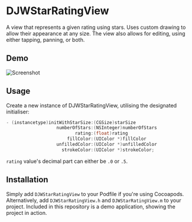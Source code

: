 # DJWStarRatingView

A view that represents a given rating using stars. Uses custom drawing to allow their appearance at any size. The view also allows for editing, using either tapping, panning, or both.

## Demo

![Screenshot](https://raw.githubusercontent.com/danwilliams64/DJWStarRatingView/master/Screenshots/DJWStarRatingView.gif)

## Usage

Create a new instance of DJWStarRatingView, utilising the designated initialiser:

```objective-c
- (instancetype)initWithStarSize:(CGSize)starSize
                   numberOfStars:(NSInteger)numberOfStars
                          rating:(float)rating
                       fillColor:(UIColor *)fillColor
                   unfilledColor:(UIColor *)unfilledColor
                     strokeColor:(UIColor *)strokeColor;
```

```rating``` value's decimal part can either be ```.0``` or ```.5```.



## Installation

Simply add `DJWStarRatingView` to your Podfile if you're using Cocoapods. Alternatively, add `DJWStarRatingView.h` and `DJWStarRatingView.m` to your project. Included in this repository is a demo application, showing the project in action.
